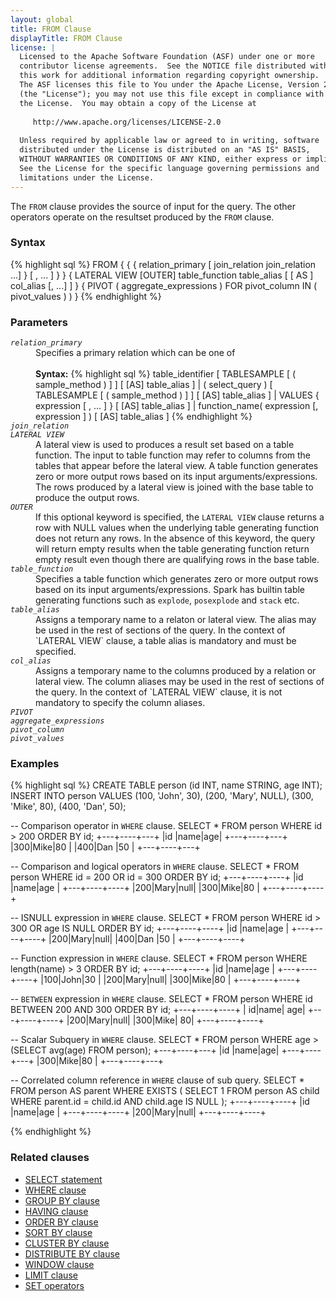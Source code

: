 ```yaml
---
layout: global
title: FROM Clause
displayTitle: FROM Clause
license: |
  Licensed to the Apache Software Foundation (ASF) under one or more
  contributor license agreements.  See the NOTICE file distributed with
  this work for additional information regarding copyright ownership.
  The ASF licenses this file to You under the Apache License, Version 2.0
  (the "License"); you may not use this file except in compliance with
  the License.  You may obtain a copy of the License at
 
     http://www.apache.org/licenses/LICENSE-2.0
 
  Unless required by applicable law or agreed to in writing, software
  distributed under the License is distributed on an "AS IS" BASIS,
  WITHOUT WARRANTIES OR CONDITIONS OF ANY KIND, either express or implied.
  See the License for the specific language governing permissions and
  limitations under the License.
---
```

The <code>FROM</code> clause provides the source of input for the query. The
other operators operate on the resultset produced by the <code>FROM</code>
clause.

### Syntax
{% highlight sql %}
FROM { { { relation_primary [ join_relation join_relation ...] } [ , ... ] } }
     { LATERAL VIEW [OUTER] table_function table_alias [ [ AS ]  col_alias [, ...] ] }
     { PIVOT ( aggregate_expressions ) FOR pivot_column IN ( pivot_values ) ) }
{% endhighlight %}

### Parameters
<dl>
  <dt><code><em>relation_primary</em></code></dt>
  <dd>
    Specifies a primary relation which can be one of 
    <br><br>
    <b>Syntax:</b>
    {% highlight sql %}
    table_identifier [ TABLESAMPLE [ ( sample_method ) ] ] [ [AS] table_alias ]
    | ( select_query ) [ TABLESAMPLE [ ( sample_method ) ] ] [ [AS] table_alias ]  
    | VALUES { expression [ , ... ] } [ [AS] table_alias ]
    | function_name( expression [, expression ] ) [ [AS] table_alias ]
    {% endhighlight %}
  </dd>
  <dt><code><em>join_relation</em></code></dt>
  <dd>
  </dd>
  <dt><code><em>LATERAL VIEW</em></code></dt>
  <dd>
    A lateral view is used to produces a result set based on a table function. The input 
    to table function may refer to columns from the tables that appear before the lateral view.
    A table function generates zero or more output rows based on its input arguments/expressions.
    The rows produced by a lateral view is joined with the base table to produce the output rows.
  </dd>
  <dt><code><em>OUTER</em></code></dt>
  <dd>
    If this optional keyword is specified, the <code>LATERAL VIEW</code> clause returns a row
    with NULL values when the underlying table generating function does not return any rows.
    In the absence of this keyword, the query will return empty results when the table generating
    function return empty result even though there are qualifying rows in the base table. 
  </dd>
  <dt><code><em>table_function</em></code></dt>
  <dd>
    Specifies a table function which generates zero or more output rows based on its input 
    arguments/expressions.  Spark has builtin table generating functions such as <code>explode</code>,
    <code>posexplode</code> and <code>stack</code> etc. 
  </dd>
  <dt><code><em>table_alias</em></code></dt>
  <dd>
    Assigns a temporary name to a relaton or lateral view. The alias may be used in the rest
    of sections of the query. In the context of `LATERAL VIEW` clause, a table alias is mandatory
    and must be specified.  
  </dd> 
  <dt><code><em>col_alias</em></code></dt>
  <dd>
    Assigns a temporary name to the columns produced by a relation or lateral view. The column aliases
    may be used in the rest of sections of the query. In the context of `LATERAL VIEW` clause, it is
    not mandatory to specify the column aliases.
  </dd> 
  <dt><code><em>PIVOT</em></code></dt>
  <dt><code><em>aggregate_expressions</em></code></dt>
  <dt><code><em>pivot_column</em></code></dt>
  <dt><code><em>pivot_values</em></code></dt>
</dl>

### Examples
{% highlight sql %}
CREATE TABLE person (id INT, name STRING, age INT);
INSERT INTO person VALUES (100, 'John', 30),
                          (200, 'Mary', NULL),
                          (300, 'Mike', 80),
                          (400, 'Dan',  50);

-- Comparison operator in `WHERE` clause.
SELECT * FROM person WHERE id > 200 ORDER BY id;
  +---+----+---+
  |id |name|age|
  +---+----+---+
  |300|Mike|80 |
  |400|Dan |50 |
  +---+----+---+

-- Comparison and logical operators in `WHERE` clause.
SELECT * FROM person WHERE id = 200 OR id = 300 ORDER BY id;
  +---+----+----+
  |id |name|age |
  +---+----+----+
  |200|Mary|null|
  |300|Mike|80  |
  +---+----+----+

-- ISNULL expression in `WHERE` clause.
SELECT * FROM person WHERE id > 300 OR age IS NULL ORDER BY id;
  +---+----+----+
  |id |name|age |
  +---+----+----+
  |200|Mary|null|
  |400|Dan |50  |
  +---+----+----+

-- Function expression in `WHERE` clause.
SELECT * FROM person WHERE length(name) > 3 ORDER BY id;
  +---+----+----+
  |id |name|age |
  +---+----+----+
  |100|John|30  |
  |200|Mary|null|
  |300|Mike|80  |
  +---+----+----+

-- `BETWEEN` expression in `WHERE` clause.
SELECT * FROM person WHERE id BETWEEN 200 AND 300 ORDER BY id;
  +---+----+----+
  | id|name| age|
  +---+----+----+
  |200|Mary|null|
  |300|Mike|  80|
  +---+----+----+

-- Scalar Subquery in `WHERE` clause.
SELECT * FROM person WHERE age > (SELECT avg(age) FROM person);
  +---+----+---+
  |id |name|age|
  +---+----+---+
  |300|Mike|80 |
  +---+----+---+

-- Correlated column reference in `WHERE` clause of sub query.
SELECT * FROM person AS parent 
WHERE EXISTS (
              SELECT 1 FROM person AS child
              WHERE parent.id = child.id AND child.age IS NULL
             );
  +---+----+----+
  |id |name|age |
  +---+----+----+
  |200|Mary|null|
  +---+----+----+

{% endhighlight %}
### Related clauses
- [SELECT statement](sql-ref-syntax-qry-select.html)
- [WHERE clause](sql-ref-syntax-qry-select-where.html)
- [GROUP BY clause](sql-ref-syntax-qry-select-groupby.html)
- [HAVING clause](sql-ref-syntax-qry-select-having.html)
- [ORDER BY clause](sql-ref-syntax-qry-select-orderby.html)
- [SORT BY clause](sql-ref-syntax-qry-select-sortby.html)
- [CLUSTER BY clause](sql-ref-syntax-qry-select-clusterby.html)
- [DISTRIBUTE BY clause](sql-ref-syntax-qry-select-distribute-by.html)
- [WINDOW clause](sql-ref-syntax-qry-select-window.html)
- [LIMIT clause](sql-ref-syntax-qry-select-limit.html)
- [SET operators](sql-ref-syntax-qry-select-set-operators.html)
